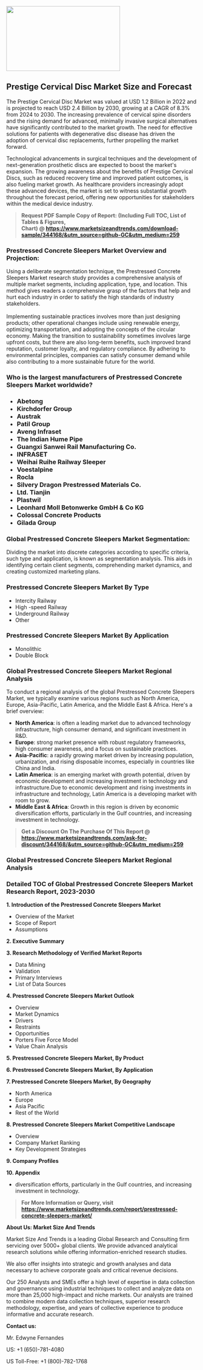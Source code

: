 <p><img class="alignnone size-medium wp-image-20088" src="https://ffe5etoiles.com/wp-content/uploads/2024/12/MST1-300x171.png" alt="" width="300" height="171" /></p><h2>Prestige Cervical Disc Market Size and Forecast</h2><p>The Prestige Cervical Disc Market was valued at USD 1.2 Billion in 2022 and is projected to reach USD 2.4 Billion by 2030, growing at a CAGR of 8.3% from 2024 to 2030. The increasing prevalence of cervical spine disorders and the rising demand for advanced, minimally invasive surgical alternatives have significantly contributed to the market growth. The need for effective solutions for patients with degenerative disc disease has driven the adoption of cervical disc replacements, further propelling the market forward.</p><p>Technological advancements in surgical techniques and the development of next-generation prosthetic discs are expected to boost the market's expansion. The growing awareness about the benefits of Prestige Cervical Discs, such as reduced recovery time and improved patient outcomes, is also fueling market growth. As healthcare providers increasingly adopt these advanced devices, the market is set to witness substantial growth throughout the forecast period, offering new opportunities for stakeholders within the medical device industry.</p></p><blockquote id="" class=""><strong>Request PDF Sample Copy of Report: (Including Full TOC, List of Tables &amp; Figures, Chart)&nbsp;@&nbsp;<strong><a href="https://www.marketsizeandtrends.com/download-sample/344168/&utm_source=github-GC&utm_medium=259" target="_blank">https://www.marketsizeandtrends.com/download-sample/344168/&utm_source=github-GC&utm_medium=259</a></strong></strong></blockquote><h3 id="" class="">Prestressed Concrete Sleepers Market&nbsp;Overview and Projection:</h3><p id="" class="">Using a deliberate segmentation technique, the Prestressed Concrete Sleepers Market research study provides a comprehensive analysis of multiple market segments, including application, type, and location. This method gives readers a comprehensive grasp of the factors that help and hurt each industry in order to satisfy the high standards of industry stakeholders. <br /> <br />Implementing sustainable practices involves more than just designing products; other operational changes include using renewable energy, optimizing transportation, and adopting the concepts of the circular economy. Making the transition to sustainability sometimes involves large upfront costs, but there are also long-term benefits, such improved brand reputation, customer loyalty, and regulatory compliance. By adhering to environmental principles, companies can satisfy consumer demand while also contributing to a more sustainable future for the world.</p><h3 id="" class="">Who is the largest manufacturers of&nbsp;Prestressed Concrete Sleepers Market worldwide?</h3><h3 class=""><p><ul><li>Abetong </li><li> Kirchdorfer Group </li><li> Austrak </li><li> Patil Group </li><li> Aveng Infraset </li><li> The Indian Hume Pipe </li><li> Guangxi Sanwei Rail Manufacturing Co. </li><li> INFRASET </li><li> Weihai Ruihe Railway Sleeper </li><li> Voestalpine </li><li> Rocla </li><li> Silvery Dragon Prestressed Materials Co. </li><li> Ltd. Tianjin </li><li> Plastwil </li><li> Leonhard Moll Betonwerke GmbH & Co KG </li><li> Colossal Concrete Products </li><li> Gilada Group</li></ul></p></h3><h3 id="" class="">Global&nbsp;Prestressed Concrete Sleepers Market Segmentation:</h3><p id="" class="">Dividing the market into discrete categories according to specific criteria, such type and application, is known as segmentation analysis. This aids in identifying certain client segments, comprehending market dynamics, and creating customized marketing plans.</p><h3 id="" class="">Prestressed Concrete Sleepers Market&nbsp;By Type</h3><p><p><ul><li>Intercity Railway</li><li> High -speed Railway</li><li> Underground Railway</li><li> Other</p></li></ul></p></p><h3 id="" class="">Prestressed Concrete Sleepers Market&nbsp;By Application</h3><p class=""><p><ul><li>Monolithic</li><li> Double Block</li></ul></p></p><h3 id="" class="">Global Prestressed Concrete Sleepers Market Regional Analysis</h3><p id="" class="">To conduct a regional analysis of the global Prestressed Concrete Sleepers Market, we typically examine various regions such as North America, Europe, Asia-Pacific, Latin America, and the Middle East &amp; Africa. Here's a brief overview:</p><ul><li><strong>North America</strong>: is often a leading market due to advanced technology infrastructure, high consumer demand, and significant investment in R&amp;D.</li><li><strong>Europe</strong>: strong market presence with robust regulatory frameworks, high consumer awareness, and a focus on sustainable practices.</li><li><strong>Asia-Pacific</strong>: a rapidly growing market driven by increasing population, urbanization, and rising disposable incomes, especially in countries like China and India.</li><li><strong>Latin America</strong>: is an emerging market with growth potential, driven by economic development and increasing investment in technology and infrastructure.Due to economic development and rising investments in infrastructure and technology, Latin America is a developing market with room to grow.</li><li><strong>Middle East &amp; Africa</strong>: Growth in this region is driven by economic diversification efforts, particularly in the Gulf countries, and increasing investment in technology.</li></ul><blockquote id="" class=""><strong>Get a Discount On The Purchase Of This Report @ <strong><a href="https://www.marketsizeandtrends.com/ask-for-discount/344168/&utm_source=github-GC&utm_medium=259" target="_blank">https://www.marketsizeandtrends.com/ask-for-discount/344168/&utm_source=github-GC&utm_medium=259</a></strong></strong></blockquote><h3 id="" class="">Global Prestressed Concrete Sleepers Market Regional Analysis</h3><h3 id="" class="">Detailed TOC of Global Prestressed Concrete Sleepers Market Research Report, 2023-2030</h3><p id="" class=""><strong>1. Introduction of the Prestressed Concrete Sleepers Market</strong></p><ul><li>Overview of the Market</li><li>Scope of Report</li><li>Assumptions</li></ul><p id="" class=""><strong>2. Executive Summary</strong></p><p id="" class=""><strong>3. Research Methodology of Verified Market Reports</strong></p><ul><li>Data Mining</li><li>Validation</li><li>Primary Interviews</li><li>List of Data Sources</li></ul><p id="" class=""><strong>4. Prestressed Concrete Sleepers Market Outlook</strong></p><ul><li>Overview</li><li>Market Dynamics</li><li>Drivers</li><li>Restraints</li><li>Opportunities</li><li>Porters Five Force Model</li><li>Value Chain Analysis</li></ul><p id="" class=""><strong>5. Prestressed Concrete Sleepers Market, By Product</strong></p><p id="" class=""><strong>6. Prestressed Concrete Sleepers Market, By Application</strong></p><p id="" class=""><strong>7. Prestressed Concrete Sleepers Market, By Geography</strong></p><ul><li>North America</li><li>Europe</li><li>Asia Pacific</li><li>Rest of the World</li></ul><p id="" class=""><strong>8. Prestressed Concrete Sleepers Market Competitive Landscape</strong></p><ul><li>Overview</li><li>Company Market Ranking</li><li>Key Development Strategies</li></ul><p id="" class=""><strong>9. Company Profiles</strong></p><p id="" class=""><strong>10. Appendix</strong></p><ul><li>diversification efforts, particularly in the Gulf countries, and increasing investment in technology.</li></ul><blockquote id="" class=""><strong>For More Information or Query, visit <strong><strong><a href="https://www.marketsizeandtrends.com/report/prestressed-concrete-sleepers-market/" target="_blank">https://www.marketsizeandtrends.com/report/prestressed-concrete-sleepers-market/</a></strong></strong></strong></blockquote><p id="" class=""><strong>About Us: Market Size And Trends</strong></p><p id="" class="">Market Size And Trends is a leading Global Research and Consulting firm servicing over 5000+ global clients. We provide advanced analytical research solutions while offering information-enriched research studies.</p><p id="" class="">We also offer insights into strategic and growth analyses and data necessary to achieve corporate goals and critical revenue decisions.</p><p id="" class="">Our 250 Analysts and SMEs offer a high level of expertise in data collection and governance using industrial techniques to collect and analyze data on more than 25,000 high-impact and niche markets. Our analysts are trained to combine modern data collection techniques, superior research methodology, expertise, and years of collective experience to produce informative and accurate research.</p><p id="" class=""><strong>Contact us:</strong></p><p id="" class="">Mr. Edwyne Fernandes</p><p id="" class="">US: +1 (650)-781-4080</p><p id="" class="">US Toll-Free: +1 (800)-782-1768</p>
